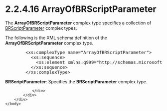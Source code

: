 <html dir="LTR" xmlns:mshelp="http://msdn.microsoft.com/mshelp" xmlns:ddue="http://ddue.schemas.microsoft.com/authoring/2003/5" xmlns:xlink="http://www.w3.org/1999/xlink" xmlns:tool="http://www.microsoft.com/tooltip">
    <head>
        <meta http-equiv="Content-Type" content="text/html; CHARSET=utf-8"></meta>
        <meta name="save" content="history"></meta>
        <title>2.2.4.16 ArrayOfBRScriptParameter</title>
        <xml>
            <mshelp:toctitle title="2.2.4.16 ArrayOfBRScriptParameter"></mshelp:toctitle>
            <mshelp:rltitle title="[MS-SSMDSWS-15]: ArrayOfBRScriptParameter"></mshelp:rltitle>
            <mshelp:keyword index="A" term="2358e6b9-ae3d-43c3-94c9-4638efd544d5"></mshelp:keyword>
            <mshelp:attr name="DCSext.ContentType" value="open specification"></mshelp:attr>
            <mshelp:attr name="AssetID" value="2358e6b9-ae3d-43c3-94c9-4638efd544d5"></mshelp:attr>
            <mshelp:attr name="TopicType" value="kbRef"></mshelp:attr>
            <mshelp:attr name="DCSext.Title" value="[MS-SSMDSWS-15]: ArrayOfBRScriptParameter" />
        </xml>
    </head>
    <body>
        <div id="header">
            <h1 class="heading">2.2.4.16 ArrayOfBRScriptParameter</h1>
        </div>
        <div id="mainSection">
            <div id="mainBody">
                <div id="allHistory" class="saveHistory"></div>
                <div id="sectionSection0" class="section" name="collapseableSection">
                    

<p>The <b>ArrayOfBRScriptParameter</b> complex type specifies a
collection of <a href="5a9dfaf5-d583-4ae4-8305-9e41609ca276.md">BRScriptParameter</a>
complex types.</p>

<p>The following is the XML schema definition of the <b>ArrayOfBRScriptParameter</b>
complex type.</p>

<dl>
<dd>
<div><pre>   &lt;xs:complexType name=&quot;ArrayOfBRScriptParameter&quot;&gt;
     &lt;xs:sequence&gt;
       &lt;xs:element xmlns:q999=&quot;http://schemas.microsoft.com/sqlserver/masterdataservices/2009/09&quot; minOccurs=&quot;0&quot; maxOccurs=&quot;unbounded&quot; name=&quot;BRScriptParameter&quot; nillable=&quot;true&quot; type=&quot;q999:BRScriptParameter&quot; xmlns:xs=&quot;http://www.w3.org/2001/XMLSchema&quot; /&gt;
     &lt;/xs:sequence&gt;
   &lt;/xs:complexType&gt;
</pre></div>
</dd></dl>

<p><b>BRScriptParameter</b>: Specifies the <b>BRScriptParameter</b>
complex type.</p>


                </div>
            </div>
        </div>
    </body>
</html>